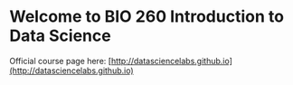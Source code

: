 # Welcome to BIO 260 Introduction to Data Science

Official course page here: [http://datasciencelabs.github.io](http://datasciencelabs.github.io)
